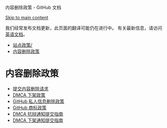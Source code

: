 内容删除政策 - GitHub 文档

[Skip to main content](#main-content)

我们经常发布文档更新，此页面的翻译可能仍在进行中。 有关最新信息，请访问[英语文档](/en)。

* [站点政策/](/zh/site-policy)
* [内容删除政策](/zh/site-policy/content-removal-policies)

内容删除政策
==========

* [提交内容删除请求](/zh/site-policy/content-removal-policies/submitting-content-removal-requests)
* [DMCA 下架政策](/zh/site-policy/content-removal-policies/dmca-takedown-policy)
* [GitHub 私人信息删除政策](/zh/site-policy/content-removal-policies/github-private-information-removal-policy)
* [GitHub 商标政策](/zh/site-policy/content-removal-policies/github-trademark-policy)
* [DMCA 抗辩通知提交指南](/zh/site-policy/content-removal-policies/guide-to-submitting-a-dmca-counter-notice)
* [DMCA 下架通知提交指南](/zh/site-policy/content-removal-policies/guide-to-submitting-a-dmca-takedown-notice)
